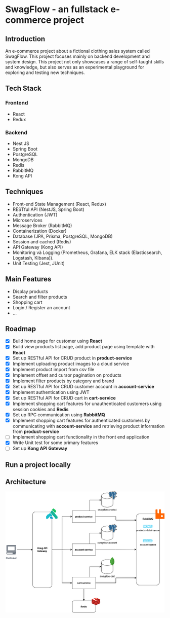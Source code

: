# SwagFlow - an fullstack e-commerce project

## Introduction

An e-commerce project about a fictional clothing sales system called SwagFlow. This project focuses mainly on backend development and system design. This project not only showcases a range of self-taught skills and knowledge, but also serves as an experimental playground for exploring and testing new techniques.

## Tech Stack

### Frontend

- React
- Redux
  
### Backend

- Nest JS
- Spring Boot
- PostgreSQL
- MongoDB
- Redis
- RabbitMQ
- Kong API
  
## Techniques
- Front-end State Management (React, Redux)
- RESTful API (NestJS, Spring Boot)
- Authentication (JWT)
- Microservices
- Message Broker (RabbitMQ)
- Containerization (Docker)
- Database (JPA, Prisma, PostgreSQL, MongoDB)
- Session and cached (Redis)
- API Gateway (Kong API)
- Monitoring và Logging (Prometheus, Grafana, ELK stack (Elasticsearch, Logstash, Kibana)).
- Unit Testing (Jest, JUnit)

## Main Features

- Display products
- Search and filter products
- Shopping cart
- Login / Register an account
- ...
  
## Roadmap

- [X] Build home page for customer using **React**
- [X] Build view products list page, add product page using template with **React**
- [X] Set up RESTful API for CRUD product in **product-service**
- [X] Implement uploading product images to a cloud service
- [X] Implement product import from csv file
- [X] Implement offset and cursor pagination on products
- [X] Implement filter products by category and brand
- [X] Set up RESTful API for CRUD customer account in **account-service**
- [X] Implement authentication using JWT
- [X] Set up RESTful API for CRUD cart in **cart-service**
- [X] Implement shopping cart features for unauthenticated customers using session cookies and **Redis**
- [X] Set up RPC communication using **RabbitMQ**
- [X] Implement shopping cart features for authenticated customers by communicating with **account-service** and retrieving product information from **product-service**
- [ ] Implement shopping cart functionality in the front end application
- [X] Write Unit test for some primary features
- [ ] Set up **Kong API Gateway**

## Run a project locally

## Architecture

![architecture-model](https://github.com/thaichihien/swagflow/blob/main/doc/swagflow_architecture.png)
